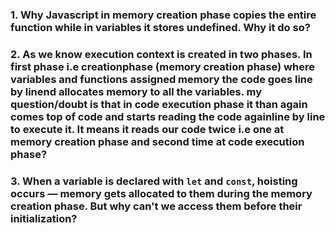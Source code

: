 ### 1. Why Javascript in memory creation phase copies the entire function while in variables it stores undefined. Why it do so?

### 2. As we know execution context is created in two phases. In first phase i.e creationphase (memory creation phase) where variables and functions assigned memory the code goes line by linend allocates memory to all the variables. my question/doubt is that in code execution phase it than again comes top of code and starts reading the code againline by line to execute it. It means it reads our code twice i.e one at memory creation phase and second time at code execution phase?

### 3. When a variable is declared with `let` and `const`, hoisting occurs — memory gets allocated to them during the memory creation phase. But why can't we access them before their initialization?


